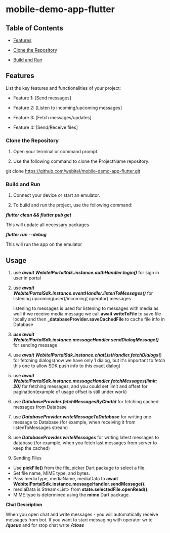 # mobile-demo-app-flutter

## Table of Contents

- [Features](#features)

- [Clone the Repository](#clone-the-repository)

- [Build and Run](#build-and-run)

## Features

List the key features and functionalities of your project:

- Feature 1: [Send messages]

- Feature 2: [Listen to incoming/upcoming messages]

- Feature 3: [Fetch messages/updates]

- Feature 4: [Send/Receive files]

### Clone the Repository

1. Open your terminal or command prompt.

2. Use the following command to clone the ProjectName repository:

git clone https://github.com/webitel/mobile-demo-app-flutter.git

### Build and Run

1. Connect your device or start an emulator.

2. To build and run the project, use the following command:

**_flutter clean && flutter pub get_**

This will update all necessary packages

**_flutter run --debug_**

This will run the app on the emulator

## Usage

1. use **_await WebitelPortalSdk.instance.authHandler.login()_** for sign in user in portal

2. use **_await WebitelPortalSdk.instance.eventHandler.listenToMessages()_** for listening upcoming(user)/incoming(
   operator)
   messages

   listening to messages is used for listening to messages with media as well if we receive media message we call
   **await writeToFile** to save file locally and then **_databaseProvider.saveCachedFile** to cache file info in
   Database

3. **_use await WebitelPortalSdk.instance.messageHandler.sendDialogMessage()_** for sending message

4. use **_await WebitelPortalSdk.instance.chatListHandler.fetchDialogs(_**) for fetching dialogs(now we have only 1
   dialog, but it's important to fetch this one to allow SDK push info to this exact dialog)

5. use **_await WebitelPortalSdk.instance.messageHandler.fetchMessages(limit: 20)_** for fetching messages, and you
   could
   set limit and offset for pagination(example of usage offset is still under work)

6. use **_DatabaseProvider.fetchMessagesByChatId_** for fetching cached messages from Database

7. use **_DatabaseProvider.writeMessageToDatabase_** for writing one message to Database (for example, when receiving it
   from
   listenToMessages stream)

8. use **_DatabaseProvider.writeMessages_** for writing latest messages to database (for example, when you fetch last
   messages
   from server to keep the cached)

9. Sending Files

- Use **pickFile()** from the file_picker Dart package to select a file.
- Set file name, MIME type, and bytes.
- Pass mediaType, mediaName, mediaData to **await WebitelPortalSdk.instance.messageHandler.sendMessage()**.
- mediaData is Stream<List<int>> from **state.selectedFile.openRead()**.
- MIME type is determined using the **mime** Dart package.

**Chat Description**

When you open chat and write messages - you will automatically receive messages from bot. If you want to start messaging
with operator write _**/queue**_ and for stop chat write _**/close**_